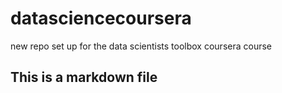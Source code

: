 # datasciencecoursera
new repo set up for the data scientists toolbox coursera course
## This is a markdown file
